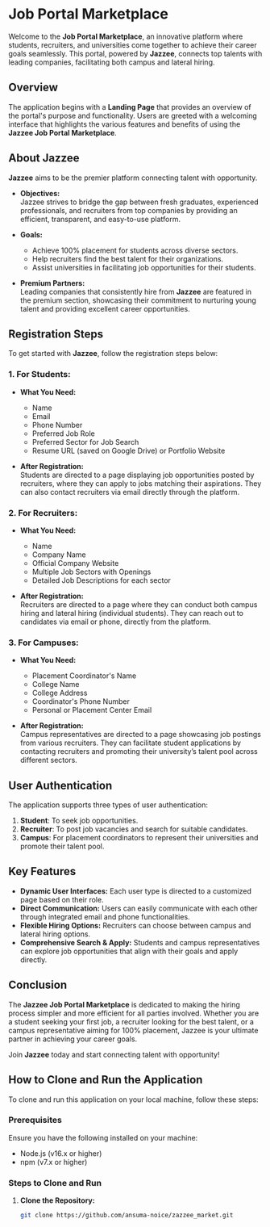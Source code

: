 # Job Portal Marketplace

Welcome to the **Job Portal Marketplace**, an innovative platform where students, recruiters, and universities come together to achieve their career goals seamlessly. This portal, powered by **Jazzee**, connects top talents with leading companies, facilitating both campus and lateral hiring.

## Overview

The application begins with a **Landing Page** that provides an overview of the portal's purpose and functionality. Users are greeted with a welcoming interface that highlights the various features and benefits of using the **Jazzee Job Portal Marketplace**.

## About Jazzee

**Jazzee** aims to be the premier platform connecting talent with opportunity.

- **Objectives:**  
  Jazzee strives to bridge the gap between fresh graduates, experienced professionals, and recruiters from top companies by providing an efficient, transparent, and easy-to-use platform.

- **Goals:**  
  - Achieve 100% placement for students across diverse sectors.
  - Help recruiters find the best talent for their organizations.
  - Assist universities in facilitating job opportunities for their students.

- **Premium Partners:**  
  Leading companies that consistently hire from **Jazzee** are featured in the premium section, showcasing their commitment to nurturing young talent and providing excellent career opportunities.

## Registration Steps

To get started with **Jazzee**, follow the registration steps below:

### 1. For Students:
- **What You Need:**
  - Name
  - Email
  - Phone Number
  - Preferred Job Role
  - Preferred Sector for Job Search
  - Resume URL (saved on Google Drive) or Portfolio Website

- **After Registration:**  
  Students are directed to a page displaying job opportunities posted by recruiters, where they can apply to jobs matching their aspirations. They can also contact recruiters via email directly through the platform.

### 2. For Recruiters:
- **What You Need:**
  - Name
  - Company Name
  - Official Company Website
  - Multiple Job Sectors with Openings
  - Detailed Job Descriptions for each sector

- **After Registration:**  
  Recruiters are directed to a page where they can conduct both campus hiring and lateral hiring (individual students). They can reach out to candidates via email or phone, directly from the platform.

### 3. For Campuses:
- **What You Need:**
  - Placement Coordinator's Name
  - College Name
  - College Address
  - Coordinator's Phone Number
  - Personal or Placement Center Email

- **After Registration:**  
  Campus representatives are directed to a page showcasing job postings from various recruiters. They can facilitate student applications by contacting recruiters and promoting their university’s talent pool across different sectors.

## User Authentication

The application supports three types of user authentication:

1. **Student**: To seek job opportunities.
2. **Recruiter**: To post job vacancies and search for suitable candidates.
3. **Campus**: For placement coordinators to represent their universities and promote their talent pool.

## Key Features

- **Dynamic User Interfaces:** Each user type is directed to a customized page based on their role.
- **Direct Communication:** Users can easily communicate with each other through integrated email and phone functionalities.
- **Flexible Hiring Options:** Recruiters can choose between campus and lateral hiring options.
- **Comprehensive Search & Apply:** Students and campus representatives can explore job opportunities that align with their goals and apply directly.

## Conclusion

The **Jazzee Job Portal Marketplace** is dedicated to making the hiring process simpler and more efficient for all parties involved. Whether you are a student seeking your first job, a recruiter looking for the best talent, or a campus representative aiming for 100% placement, Jazzee is your ultimate partner in achieving your career goals.

Join **Jazzee** today and start connecting talent with opportunity!

## How to Clone and Run the Application

To clone and run this application on your local machine, follow these steps:

### Prerequisites

Ensure you have the following installed on your machine:
- Node.js (v16.x or higher)
- npm (v7.x or higher)

### Steps to Clone and Run

1. **Clone the Repository:**

   ```bash
   git clone https://github.com/ansuma-noice/zazzee_market.git
